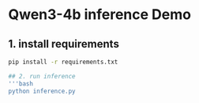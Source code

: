 # Qwen3-4b inference Demo

## 1. install requirements
```bash
pip install -r requirements.txt

## 2. run inference
'''bash
python inference.py